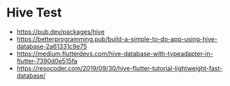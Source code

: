 # Hive Test
- https://pub.dev/packages/hive
- https://betterprogramming.pub/build-a-simple-to-do-app-using-hive-database-2a61331c9e75
- https://medium.flutterdevs.com/hive-database-with-typeadapter-in-flutter-7390d0e515fa
- https://resocoder.com/2019/09/30/hive-flutter-tutorial-lightweight-fast-database/


